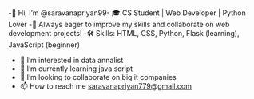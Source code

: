 -👋 Hi, I’m @saravanapriyan99-
🎓 CS Student | Web Developer | Python Lover
-🌱 Always eager to improve my skills and collaborate on web development projects!
-🛠️ Skills: HTML, CSS, Python, Flask (learning), JavaScript (beginner)
- 👀 I’m interested in data annalist
- 🌱 I’m currently learning java script
- 💞️ I’m looking to collaborate on big it companies
- 📫 How to reach me saravanapriyan779@gmail.com

<!---
saravanapriyan99/saravanapriyan99 is a ✨ special ✨ repository because its `README.md` (this file) appears on your GitHub profile.
You can click the Preview link to take a look at your changes.
--->
